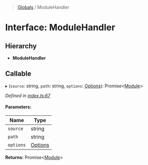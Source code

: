 > [Globals](../globals.md) / ModuleHandler

# Interface: ModuleHandler

## Hierarchy

* **ModuleHandler**

## Callable

▸ (`source`: string, `path`: string, `options`: [Options](options.md)): Promise\<[Module](module.md)>

*Defined in [index.ts:67](https://github.com/FranckFreiburger/vue3-sfc-loader/blob/7a06fcc/src/index.ts#L67)*

#### Parameters:

Name | Type |
------ | ------ |
`source` | string |
`path` | string |
`options` | [Options](options.md) |

**Returns:** Promise\<[Module](module.md)>
